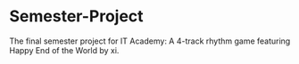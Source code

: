 # Semester-Project
 The final semester project for IT Academy: A 4-track rhythm game featuring Happy End of the World by xi.
